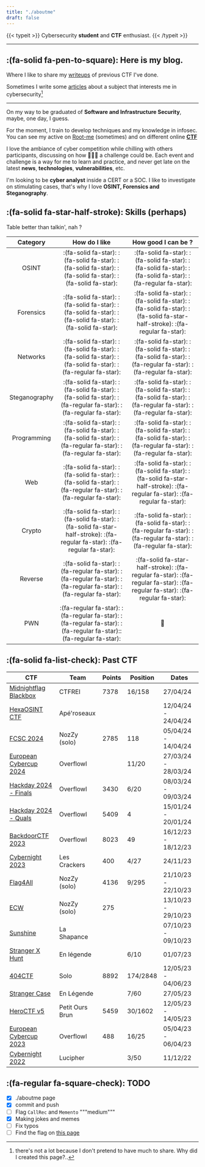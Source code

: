```yaml
---
title: "./aboutme"
draft: false
---
```



{{< typeit >}}
 Cybersecurity **student** and **CTF** enthusiast.
{{< /typeit >}}


---

## :(fa-solid fa-pen-to-square): Here is my blog.

Where I like to share my [writeups](/posts) of previous CTF I've done.

Sometimes I write some [articles](/articles) about a subject that interests me in cybersecurity[^1]
[^1]: there's not a lot because I don't pretend to have much to share. Why did I created this page?..

---

On my way to be graduated of **Software and Infrastructure Security**, maybe, one day, I guess.

For the moment, I train to develop techniques and my knowledge in infosec. You can see my active on [Root-me](https://discordapp.com/users/nozyzy) (sometimes) and on different online **[CTF](#fa-solid-fa-list-check-past-ctf)**

I love the ambiance of cyber competition while chilling with others participants, discussing on how 🤬🤬🤬 a challenge could be. Each event and challenge is a way for me to learn and practice, and never get late on the latest **news**, **technologies**, **vulnerabilities**, etc. 

I'm looking to be **cyber analyst** inside a CERT or a SOC. I like to investigate on stimulating cases, that's why I love **OSINT, Forensics and Steganography**. 

## :(fa-solid fa-star-half-stroke):  Skills (perhaps)

Table better than talkin', nah ?

|    Category     |                                                       How do I like                                                        |                                                      How good I can be ?                                                       |
|:---------------:|:--------------------------------------------------------------------------------------------------------------------------:|:------------------------------------------------------------------------------------------------------------------------------:|
|      OSINT      |          :(fa-solid fa-star): :(fa-solid fa-star): :(fa-solid fa-star): :(fa-solid fa-star): :(fa-solid fa-star):          |           :(fa-solid fa-star): :(fa-solid fa-star): :(fa-solid fa-star): :(fa-solid fa-star): :(fa-regular fa-star):           |
|    Forensics    |          :(fa-solid fa-star): :(fa-solid fa-star): :(fa-solid fa-star): :(fa-solid fa-star): :(fa-solid fa-star):          |     :(fa-solid fa-star): :(fa-solid fa-star): :(fa-solid fa-star): :(fa-solid fa-star-half-stroke): :(fa-regular fa-star):     |
|    Networks     |         :(fa-solid fa-star): :(fa-solid fa-star): :(fa-solid fa-star): :(fa-solid fa-star): :(fa-regular fa-star):         |          :(fa-solid fa-star): :(fa-solid fa-star): :(fa-solid fa-star): :(fa-regular fa-star): :(fa-regular fa-star):          |
|  Steganography  |        :(fa-solid fa-star): :(fa-solid fa-star): :(fa-solid fa-star): :(fa-regular fa-star): :(fa-regular fa-star):        |          :(fa-solid fa-star): :(fa-solid fa-star): :(fa-solid fa-star): :(fa-regular fa-star): :(fa-regular fa-star):          |
|   Programming   |        :(fa-solid fa-star): :(fa-solid fa-star): :(fa-solid fa-star): :(fa-regular fa-star): :(fa-regular fa-star):        |          :(fa-solid fa-star): :(fa-solid fa-star): :(fa-solid fa-star): :(fa-regular fa-star): :(fa-regular fa-star):          |
|       Web       |        :(fa-solid fa-star): :(fa-solid fa-star): :(fa-solid fa-star): :(fa-regular fa-star): :(fa-regular fa-star):        |    :(fa-solid fa-star): :(fa-solid fa-star): :(fa-solid fa-star-half-stroke): :(fa-regular fa-star): :(fa-regular fa-star):    |
|     Crypto      |  :(fa-solid fa-star): :(fa-solid fa-star): :(fa-solid fa-star-half-stroke): :(fa-regular fa-star): :(fa-regular fa-star):  |         :(fa-solid fa-star): :(fa-solid fa-star): :(fa-regular fa-star): :(fa-regular fa-star): :(fa-regular fa-star):         |
|     Reverse     |      :(fa-solid fa-star): :(fa-regular fa-star): :(fa-regular fa-star): :(fa-regular fa-star): :(fa-regular fa-star):      |  :(fa-solid fa-star-half-stroke): :(fa-regular fa-star): :(fa-regular fa-star): :(fa-regular fa-star): :(fa-regular fa-star):  |
|       PWN       |     :(fa-regular fa-star): :(fa-regular fa-star): :(fa-regular fa-star): :(fa-regular fa-star)::(fa-regular fa-star):      |                                                               💩                                                               |

## :(fa-solid fa-list-check): Past CTF

| CTF                                                      | Team            | Points | Position | Dates               |
|----------------------------------------------------------|-----------------|--------|----------|---------------------|
| [Midnightflag Blackbox](https://midnightflag.fr/) | CTFREI       | 7378       | 16/158 | 27/04/24 |
| [HexaOSINT CTF](https://hexaosint.fr/) | Apé'roseaux       |        |  | 12/04/24 - 24/04/24 |
| [FCSC 2024](https://france-cybersecurity-challenge.fr/) | NozZy (solo)       |  2785      | 118 | 05/04/24 - 14/04/24 |
| [European Cybercup 2024](https://european-cybercup.com/) | Overflowl       |        | 11/20    | 27/03/24 - 28/03/24 |
| [Hackday 2024 - Finals](https://hackday.fr/)             | Overflowl       | 3430   | 6/20     | 08/03/24 - 09/03/24 |
| [Hackday 2024 - Quals](https://hackday.fr/)              | Overflowl       | 5409   | 4        | 15/01/24 - 20/01/24 |
| [BackdoorCTF 2023](/categories/backdoorctf-2023/)        | Overflowl       | 8023   | 49       | 16/12/23 - 18/12/23 |
| [Cybernight 2023](/categories/cybernight-2023/)          | Les Crackers    | 400    | 4/27     | 24/11/23            |
| [Flag4All](https://flag4all.sh/)                         | NozZy (solo)            | 4136   | 9/295    | 21/10/23 - 22/10/23 |
| [ECW](https://challenge-ecw.fr/)                         | NozZy (solo)            | 275    |          | 13/10/23 - 29/10/23 |
| [Sunshine](https://sunshinectf.org/)                     | La Shapance     |        |          | 07/10/23 - 09/10/23 |
| [Stranger X Hunt](https://strangercase.org/)             | En légende      |        | 6/10     | 01/07/23            |
| [404CTF](https://www.404ctf.fr)                          | Solo            | 8892   | 174/2848 | 12/05/23 - 04/06/23 |
| [Stranger Case](https://strangercase.org/)               | En Légende      |        | 7/60     | 27/05/23            |
| [HeroCTF v5](https://www.heroctf.fr/)                    | Petit Ours Brun | 5459   | 30/1602  | 12/05/23 - 14/05/23 |
| [European Cybercup 2023](https://european-cybercup.com/) | Overflowl       | 488    | 16/25    | 05/04/23 - 06/04/23 |
| [Cybernight 2022](/categories/cybernight-2022/)          | Lucipher        |        | 3/50     | 11/12/22            |


## :(fa-regular fa-square-check): TODO

- [x] ./aboutme page
- [x] commit and push
- [ ] Flag ``CallRec`` and ``Memento`` """medium"""
- [x] Making jokes and memes
- [ ] Fix typos
- [ ] Find the flag on [this page](/whatflag)
